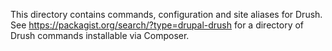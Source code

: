 This directory contains commands, configuration and site aliases for Drush. See https://packagist.org/search/?type=drupal-drush for a directory of Drush commands installable via Composer.
